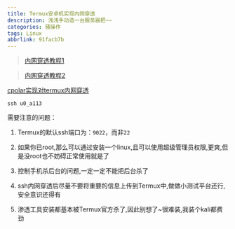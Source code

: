 ```yaml
---
title: Termux安卓机实现内网穿透
description: 浅浅手动造一台服务器把~~
categories: 骚操作
tags: Linux
abbrlink: 91facb7b
---
```

> [内网穿透教程1](https://www.cpolar.com/blog/public-ssh-remote-connection-to-termux-using-android-termux-cpolar-internal-network-penetration)

> [内网穿透教程2](https://www.linuxhe.com/1380.html)

[cpolar实现对termux内网穿透](https://blog.csdn.net/xianyun_0355/article/details/134207599)

`ssh u0_a113`

需要注意的问题：

1. Termux的默认ssh端口为：`9022`，而非`22`

2. 如果你已root,那么可以通过安装一个linux,且可以使用超级管理员权限,更爽,但是没root也不妨碍正常使用就是了

3. 控制手机杀后台的问题,一定一定不能把后台杀了

4. ssh内网穿透后尽量不要将重要的信息上传到Termux中,做做小测试平台还行,安全意识还得有

5. 渗透工具安装都基本被Termux官方杀了,因此别想了~很难装,我装个kali都费劲

   